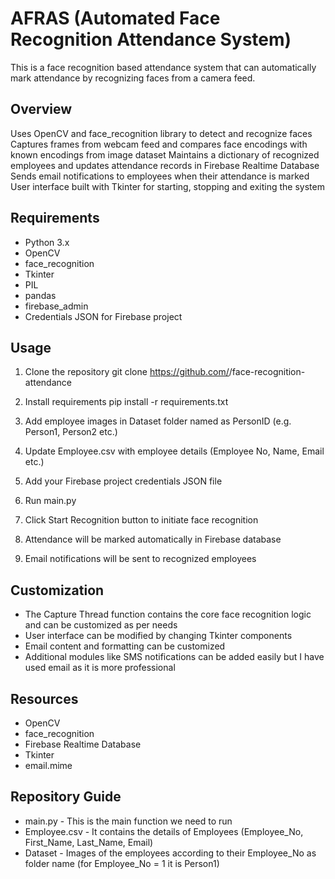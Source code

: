 # AFRAS (Automated Face Recognition Attendance System)

This is a face recognition based attendance system that can automatically mark attendance by recognizing faces from a camera feed.

## Overview
Uses OpenCV and face_recognition library to detect and recognize faces
Captures frames from webcam feed and compares face encodings with known encodings from image dataset
Maintains a dictionary of recognized employees and updates attendance records in Firebase Realtime Database
Sends email notifications to employees when their attendance is marked
User interface built with Tkinter for starting, stopping and exiting the system

## Requirements
* Python 3.x
* OpenCV
* face_recognition
* Tkinter
* PIL
* pandas
* firebase_admin
* Credentials JSON for Firebase project


## Usage
1. Clone the repository
git clone https://github.com/<username>/face-recognition-attendance

2.  Install requirements
pip install -r requirements.txt

3.  Add employee images in Dataset folder named as PersonID (e.g. Person1, Person2 etc.)
  
4.  Update Employee.csv with employee details (Employee No, Name, Email etc.)

5. Add your Firebase project credentials JSON file
6. Run main.py
7. Click Start Recognition button to initiate face recognition
8. Attendance will be marked automatically in Firebase database
9. Email notifications will be sent to recognized employees


## Customization
* The Capture Thread function contains the core face recognition logic and can be customized as per needs
* User interface can be modified by changing Tkinter components
* Email content and formatting can be customized
* Additional modules like SMS notifications can be added easily but I have used email as it is more professional

## Resources
* OpenCV
* face_recognition
* Firebase Realtime Database
* Tkinter
* email.mime

## Repository Guide 
* main.py - This is the main function we need to run
* Employee.csv - It contains the details of Employees (Employee_No, First_Name, Last_Name, Email)
* Dataset - Images of the employees according to their Employee_No as folder name (for Employee_No = 1 it is Person1)
